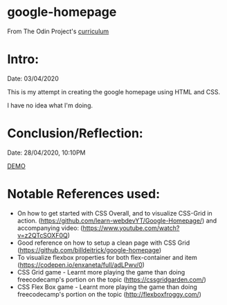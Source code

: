 # google-homepage

From The Odin Project's [curriculum](http://www.theodinproject.com/courses/web-development-101/lessons/html-css)

# Intro:

Date: 03/04/2020

This is my attempt in creating the google homepage using HTML and CSS. 

I have no idea what I'm doing.

# Conclusion/Reflection:

Date: 28/04/2020, 10:10PM

[DEMO](https://jessumguy.github.io/google-homepage/ "Google Homepage")

# Notable References used:

* On how to get started with CSS Overall, and to visualize CSS-Grid in action. (https://github.com/learn-webdevYT/Google-Homepage/) and accompanying video: (https://www.youtube.com/watch?v=z2QTcSOXF0Q)
* Good reference on how to setup a clean page with CSS Grid (https://github.com/billdeitrick/google-homepage)
* To visualize flexbox properties for both flex-container and item (https://codepen.io/enxaneta/full/adLPwv/0)
* CSS Grid game - Learnt more playing the game than doing freecodecamp's portion on the topic (https://cssgridgarden.com/)
* CSS Flex Box game - Learnt more playing the game than doing freecodecamp's portion on the topic (http://flexboxfroggy.com/)

